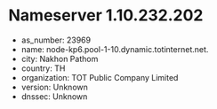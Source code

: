 # Nameserver 1.10.232.202

* as_number: 23969
* name: node-kp6.pool-1-10.dynamic.totinternet.net.
* city: Nakhon Pathom
* country: TH
* organization: TOT Public Company Limited
* version: Unknown
* dnssec: Unknown
